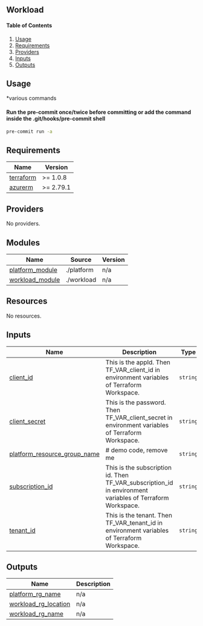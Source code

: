## Workload

#### Table of Contents

1. [Usage](#usage)
2. [Requirements](#requirements)
3. [Providers](#Providers)
4. [Inputs](#inputs)
5. [Outputs](#outputs)

## Usage

\*various commands

#### Run the pre-commit once/twice before committing or add the command inside the .git/hooks/pre-commit shell

```zsh
pre-commit run -a
```

<!-- BEGINNING OF PRE-COMMIT-TERRAFORM DOCS HOOK -->

## Requirements

| Name                                                                     | Version   |
| ------------------------------------------------------------------------ | --------- |
| <a name="requirement_terraform"></a> [terraform](#requirement_terraform) | >= 1.0.8  |
| <a name="requirement_azurerm"></a> [azurerm](#requirement_azurerm)       | >= 2.79.1 |

## Providers

No providers.

## Modules

| Name                                                                             | Source     | Version |
| -------------------------------------------------------------------------------- | ---------- | ------- |
| <a name="module_platform_module"></a> [platform_module](#module_platform_module) | ./platform | n/a     |
| <a name="module_workload_module"></a> [workload_module](#module_workload_module) | ./workload | n/a     |

## Resources

No resources.

## Inputs

| Name                                                                                                                  | Description                                                                                               | Type     | Default | Required |
| --------------------------------------------------------------------------------------------------------------------- | --------------------------------------------------------------------------------------------------------- | -------- | ------- | :------: |
| <a name="input_client_id"></a> [client_id](#input_client_id)                                                          | This is the appId. Then TF_VAR_client_id in environment variables of Terraform Workspace.                 | `string` | n/a     |   yes    |
| <a name="input_client_secret"></a> [client_secret](#input_client_secret)                                              | This is the password. Then TF_VAR_client_secret in environment variables of Terraform Workspace.          | `string` | n/a     |   yes    |
| <a name="input_platform_resource_group_name"></a> [platform_resource_group_name](#input_platform_resource_group_name) | # demo code, remove me                                                                                    | `string` | n/a     |   yes    |
| <a name="input_subscription_id"></a> [subscription_id](#input_subscription_id)                                        | This is the subscription id. Then TF_VAR_subscription_id in environment variables of Terraform Workspace. | `string` | n/a     |   yes    |
| <a name="input_tenant_id"></a> [tenant_id](#input_tenant_id)                                                          | This is the tenant. Then TF_VAR_tenant_id in environment variables of Terraform Workspace.                | `string` | n/a     |   yes    |

## Outputs

| Name                                                                                            | Description |
| ----------------------------------------------------------------------------------------------- | ----------- |
| <a name="output_platform_rg_name"></a> [platform_rg_name](#output_platform_rg_name)             | n/a         |
| <a name="output_workload_rg_location"></a> [workload_rg_location](#output_workload_rg_location) | n/a         |
| <a name="output_workload_rg_name"></a> [workload_rg_name](#output_workload_rg_name)             | n/a         |

<!-- END OF PRE-COMMIT-TERRAFORM DOCS HOOK -->
